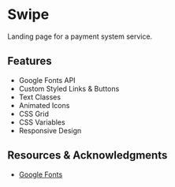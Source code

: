 # Swipe
Landing page for a payment system service.

## Features
* Google Fonts API
* Custom Styled Links & Buttons
* Text Classes
* Animated Icons
* CSS Grid
* CSS Variables
* Responsive Design

## Resources & Acknowledgments
* [Google Fonts](https://fonts.google.com/)

